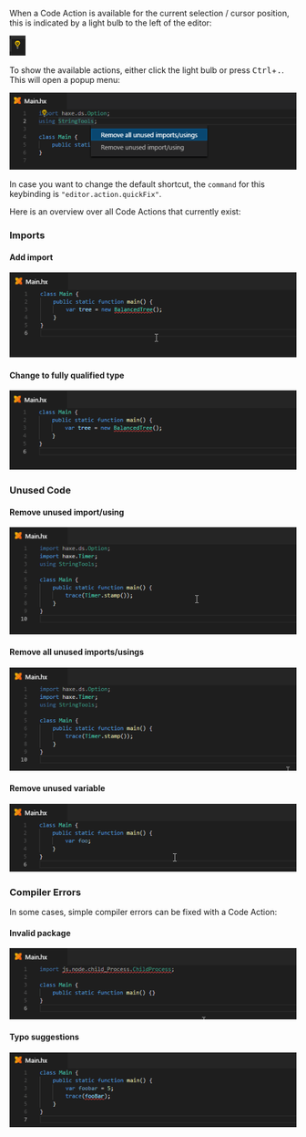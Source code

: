 When a Code Action is available for the current selection / cursor position, this is indicated by a light bulb to the left of the editor:

![](images/code-actions/light-bulb.png)

To show the available actions, either click the light bulb or press <kbd>Ctrl</kbd>+<kbd>.</kbd>. This will open a popup menu:

![](images/code-actions/popup_.png)

In case you want to change the default shortcut, the `command` for this keybinding is `"editor.action.quickFix"`.

Here is an overview over all Code Actions that currently exist:

### Imports

#### Add import

![](images/code-actions/add-import_.gif)

#### Change to fully qualified type

![](images/code-actions/fully-qualified_.gif)

### Unused Code

#### Remove unused import/using

![](images/code-actions/unused-import_.gif)

#### Remove all unused imports/usings

![](images/code-actions/unused-imports_.gif)

#### Remove unused variable

![](images/code-actions/unused-var_.gif)

### Compiler Errors

In some cases, simple compiler errors can be fixed with a Code Action:

#### Invalid package

![](images/code-actions/invalid-package_.gif)

#### Typo suggestions

![](images/code-actions/typo-suggestion_.gif)